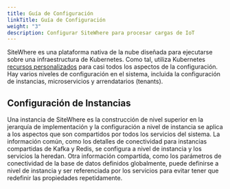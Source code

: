 ```yaml
---
title: Guía de Configuración
linkTitle: Guía de Configuración
weight: "3"
description: Configurar SiteWhere para procesar cargas de IoT
---
```

SiteWhere es una plataforma nativa de la nube diseñada para ejecutarse sobre una infraestructura de Kubernetes. Como tal, utiliza Kubernetes [recursos personalizados](https://kubernetes.io/docs/concepts/extend-kubernetes/api-extension/custom-resources/) para casi todos los aspectos de la configuración. Hay varios niveles de configuración en el sistema, incluida la configuración de instancias, microservicios y arrendatarios (tenants).

## Configuración de Instancias

Una instancia de SiteWhere es la construcción de nivel superior en la jerarquía de implementación y la configuración a nivel de instancia se aplica a los aspectos que son compartidos por todos los servicios del sistema. La información común, como los detalles de conectividad para instancias compartidas de Kafka y Redis, se configura a nivel de instancia y los servicios la heredan. Otra información compartida, como los parámetros de conectividad de la base de datos definidos globalmente, puede definirse a nivel de instancia y ser referenciada por los servicios para evitar tener que redefinir las propiedades repetidamente.
